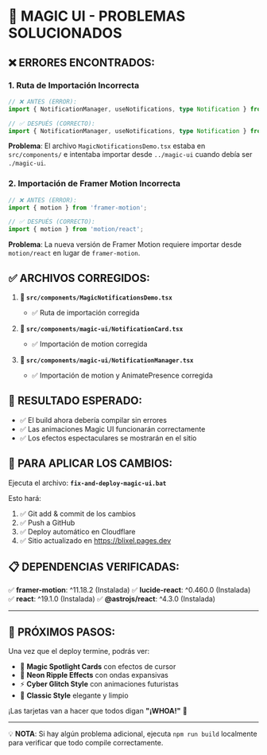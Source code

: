 # 🔧 MAGIC UI - PROBLEMAS SOLUCIONADOS

## ❌ **ERRORES ENCONTRADOS:**

### 1. **Ruta de Importación Incorrecta**
```typescript
// ❌ ANTES (ERROR):
import { NotificationManager, useNotifications, type Notification } from '../magic-ui';

// ✅ DESPUÉS (CORRECTO):
import { NotificationManager, useNotifications, type Notification } from './magic-ui';
```

**Problema**: El archivo `MagicNotificationsDemo.tsx` estaba en `src/components/` e intentaba importar desde `../magic-ui` cuando debía ser `./magic-ui`.

### 2. **Importación de Framer Motion Incorrecta**
```typescript
// ❌ ANTES (ERROR):
import { motion } from 'framer-motion';

// ✅ DESPUÉS (CORRECTO):
import { motion } from 'motion/react';
```

**Problema**: La nueva versión de Framer Motion requiere importar desde `motion/react` en lugar de `framer-motion`.

## ✅ **ARCHIVOS CORREGIDOS:**

1. **📁 `src/components/MagicNotificationsDemo.tsx`**
   - ✅ Ruta de importación corregida

2. **📁 `src/components/magic-ui/NotificationCard.tsx`**
   - ✅ Importación de motion corregida

3. **📁 `src/components/magic-ui/NotificationManager.tsx`**
   - ✅ Importación de motion y AnimatePresence corregida

## 🎯 **RESULTADO ESPERADO:**

- ✅ El build ahora debería compilar sin errores
- ✅ Las animaciones Magic UI funcionarán correctamente
- ✅ Los efectos espectaculares se mostrarán en el sitio

## 🚀 **PARA APLICAR LOS CAMBIOS:**

Ejecuta el archivo: **`fix-and-deploy-magic-ui.bat`**

Esto hará:
1. ✅ Git add & commit de los cambios
2. ✅ Push a GitHub
3. ✅ Deploy automático en Cloudflare
4. ✅ Sitio actualizado en https://blixel.pages.dev

## 📋 **DEPENDENCIAS VERIFICADAS:**

✅ **framer-motion**: ^11.18.2 (Instalada)
✅ **lucide-react**: ^0.460.0 (Instalada)  
✅ **react**: ^19.1.0 (Instalada)
✅ **@astrojs/react**: ^4.3.0 (Instalada)

---

## 🎨 **PRÓXIMOS PASOS:**

Una vez que el deploy termine, podrás ver:

- 🌟 **Magic Spotlight Cards** con efectos de cursor
- 🌈 **Neon Ripple Effects** con ondas expansivas  
- ⚡ **Cyber Glitch Style** con animaciones futuristas
- 🎯 **Classic Style** elegante y limpio

¡Las tarjetas van a hacer que todos digan **"¡WHOA!"** 🤩

---

💡 **NOTA**: Si hay algún problema adicional, ejecuta `npm run build` localmente para verificar que todo compile correctamente.

